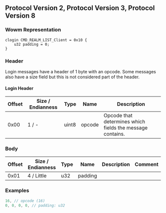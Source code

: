 ## Protocol Version 2, Protocol Version 3, Protocol Version 8

### Wowm Representation
```rust,ignore
clogin CMD_REALM_LIST_Client = 0x10 {
    u32 padding = 0;
}
```
### Header

Login messages have a header of 1 byte with an opcode. Some messages also have a size field but this is not considered part of the header.

#### Login Header

| Offset | Size / Endianness | Type   | Name   | Description |
| ------ | ----------------- | ------ | ------ | ----------- |
| 0x00   | 1 / -             | uint8  | opcode | Opcode that determines which fields the message contains.|

### Body

| Offset | Size / Endianness | Type | Name | Description | Comment |
| ------ | ----------------- | ---- | ---- | ----------- | ------- |
| 0x01 | 4 / Little | u32 | padding |  |  |

### Examples
```c
16, // opcode (16)
0, 0, 0, 0, // padding: u32
```
